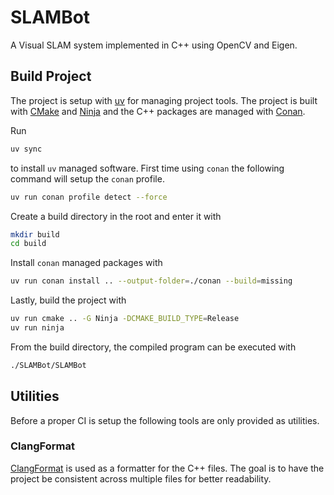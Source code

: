 # SLAMBot

A Visual SLAM system implemented in C++ using OpenCV and Eigen.

## Build Project
The project is setup with [uv](https://github.com/astral-sh/uv) for managing
project tools. The project is built with [CMake](https://cmake.org/) and
[Ninja](https://ninja-build.org/) and the C++ packages are managed with [Conan](https://conan.io/).

Run
```sh
uv sync
```
to install `uv` managed software. First time using `conan` the following command
will setup the `conan` profile.
```sh
uv run conan profile detect --force
```
Create a build directory in the root and enter it with
```sh
mkdir build
cd build
```
Install `conan` managed packages with
```sh
uv run conan install .. --output-folder=./conan --build=missing
```
Lastly, build the project with
```sh
uv run cmake .. -G Ninja -DCMAKE_BUILD_TYPE=Release
uv run ninja
```

From the build directory, the compiled program can be executed with
```sh
./SLAMBot/SLAMBot
```

## Utilities
Before a proper CI is setup the following tools are only provided as utilities.
### ClangFormat
[ClangFormat](https://clang.llvm.org/docs/ClangFormat.html) is used as a formatter for the C++ files. The goal is to have the project be consistent across multiple files for better readability.
